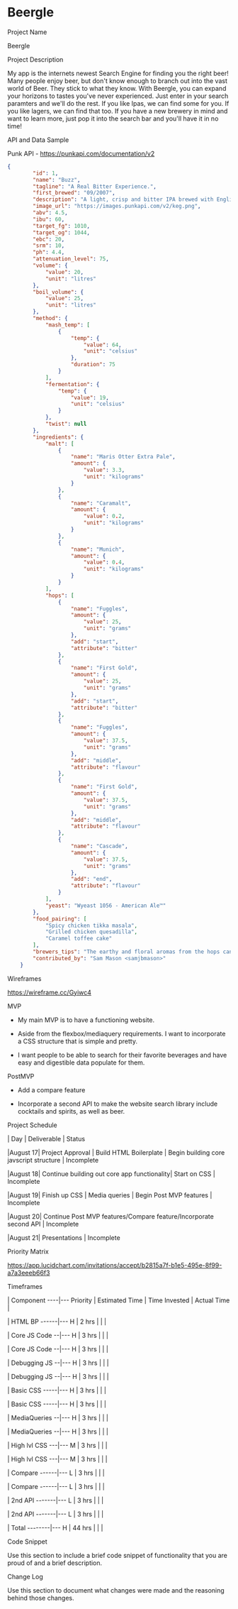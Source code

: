 # Beergle

Project Name

Beergle

Project Description

My app is the internets newest Search Engine for finding you the right beer! Many people enjoy beer, but don't know enough to branch out into the vast world of Beer. They stick to what they know. With Beergle, you can expand your horizons to tastes you've never experienced. Just enter in your search paramters and we'll do the rest. If you like Ipas, we can find some for you. If you like lagers, we can find that too. If you have a new brewery in mind and want to learn more, just pop it into the search bar and you'll have it in no time!

API and Data Sample

Punk API - https://punkapi.com/documentation/v2

```json
{
        "id": 1,
        "name": "Buzz",
        "tagline": "A Real Bitter Experience.",
        "first_brewed": "09/2007",
        "description": "A light, crisp and bitter IPA brewed with English and American hops. A small batch brewed only once.",
        "image_url": "https://images.punkapi.com/v2/keg.png",
        "abv": 4.5,
        "ibu": 60,
        "target_fg": 1010,
        "target_og": 1044,
        "ebc": 20,
        "srm": 10,
        "ph": 4.4,
        "attenuation_level": 75,
        "volume": {
            "value": 20,
            "unit": "litres"
        },
        "boil_volume": {
            "value": 25,
            "unit": "litres"
        },
        "method": {
            "mash_temp": [
                {
                    "temp": {
                        "value": 64,
                        "unit": "celsius"
                    },
                    "duration": 75
                }
            ],
            "fermentation": {
                "temp": {
                    "value": 19,
                    "unit": "celsius"
                }
            },
            "twist": null
        },
        "ingredients": {
            "malt": [
                {
                    "name": "Maris Otter Extra Pale",
                    "amount": {
                        "value": 3.3,
                        "unit": "kilograms"
                    }
                },
                {
                    "name": "Caramalt",
                    "amount": {
                        "value": 0.2,
                        "unit": "kilograms"
                    }
                },
                {
                    "name": "Munich",
                    "amount": {
                        "value": 0.4,
                        "unit": "kilograms"
                    }
                }
            ],
            "hops": [
                {
                    "name": "Fuggles",
                    "amount": {
                        "value": 25,
                        "unit": "grams"
                    },
                    "add": "start",
                    "attribute": "bitter"
                },
                {
                    "name": "First Gold",
                    "amount": {
                        "value": 25,
                        "unit": "grams"
                    },
                    "add": "start",
                    "attribute": "bitter"
                },
                {
                    "name": "Fuggles",
                    "amount": {
                        "value": 37.5,
                        "unit": "grams"
                    },
                    "add": "middle",
                    "attribute": "flavour"
                },
                {
                    "name": "First Gold",
                    "amount": {
                        "value": 37.5,
                        "unit": "grams"
                    },
                    "add": "middle",
                    "attribute": "flavour"
                },
                {
                    "name": "Cascade",
                    "amount": {
                        "value": 37.5,
                        "unit": "grams"
                    },
                    "add": "end",
                    "attribute": "flavour"
                }
            ],
            "yeast": "Wyeast 1056 - American Ale™"
        },
        "food_pairing": [
            "Spicy chicken tikka masala",
            "Grilled chicken quesadilla",
            "Caramel toffee cake"
        ],
        "brewers_tips": "The earthy and floral aromas from the hops can be overpowering. Drop a little Cascade in at the end of the boil to lift the profile with a bit of citrus.",
        "contributed_by": "Sam Mason <samjbmason>"
    }
```

Wireframes

https://wireframe.cc/Gyiwc4

MVP


- My main MVP is to have a functioning website. 


- Aside from the flexbox/mediaquery requirements. I want to incorporate a CSS structure that is simple and pretty.


- I want people to be able to search for their favorite beverages and have easy and digestible data populate for them.


PostMVP


- Add a compare feature


- Incorporate a second API to make the website search library include cocktails and spirits, as well as beer.


Project Schedule


| Day | Deliverable | Status

|August 17| Project Approval | Build HTML Boilerplate | Begin building core javscript structure | Incomplete

|August 18| Continue building out core app functionality| Start on CSS | Incomplete

|August 19| Finish up CSS | Media queries | Begin Post MVP features | Incomplete

|August 20| Continue Post MVP features/Compare feature/Incorporate second API | Incomplete

|August 21| Presentations | Incomplete

Priority Matrix

https://app.lucidchart.com/invitations/accept/b2815a7f-b1e5-495e-8f99-a7a3eeeb66f3

Timeframes

| Component ----|--- Priority | Estimated Time | Time Invested | Actual Time |

| HTML BP ------|--- H | 2 hrs | | |

| Core JS Code --|--- H | 3 hrs | | |

| Core JS Code --|--- H | 3 hrs | | |

| Debugging JS --|--- H | 3 hrs | | |

| Debugging JS --|--- H | 3 hrs | | |

| Basic CSS -----|--- H | 3 hrs | | |

| Basic CSS -----|--- H | 3 hrs | | |

| MediaQueries --|--- H | 3 hrs | | |

| MediaQueries --|--- H | 3 hrs | | |

| High lvl CSS ---|--- M | 3 hrs | | |

| High lvl CSS ---|--- M | 3 hrs | | |

| Compare ------|--- L | 3 hrs | | |

| Compare ------|--- L | 3 hrs | | |

| 2nd API -------|--- L | 3 hrs | | |

| 2nd API -------|--- L | 3 hrs | | |

| Total --------|--- H | 44 hrs | | |

Code Snippet

Use this section to include a brief code snippet of functionality that you are proud of and a brief description.

Change Log


Use this section to document what changes were made and the reasoning behind those changes.
